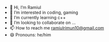 - 👋 Hi, I’m Ramiul
- 👀 I’m interested in coding, gaming 
- 🌱 I’m currently learning c++
- 💞️ I’m looking to collaborate on ...
- 📫 How to reach me ramiulrimun10@gmail.com
- 😄 Pronouns: he/him

<!---
Ramiul07/Ramiul07 is a ✨ special ✨ repository because its `README.md` (this file) appears on your GitHub profile.
You can click the Preview link to take a look at your changes.
--->
